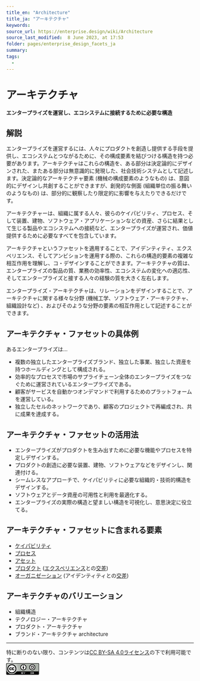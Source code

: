 ```yaml
---
title_en: "Architecture"
title_ja: "アーキテクチャ"
keywords: 
source_url: https://enterprise.design/wiki/Architecture
source_last_modified:  8 June 2023, at 17:53
folder: pages/enterprise_design_facets_ja
summary:
tags: 
  - 
---
```

# アーキテクチャ
**エンタープライズを運営し、エコシステムに接続するために必要な構造**

## 解説
エンタープライズを運営するには、人々にプロダクトを創造し提供する手段を提供し、エコシステムとつながるために、その構成要素を結びつける構造を持つ必要があります。アーキテクチャはこれらの構造を、ある部分は決定論的にデザインされた、またある部分は無意識的に発現した、社会技術システムとして記述します。決定論的なアーキテクチャ要素 (機械の構成要素のようなもの) は、意図的にデザインし共創することができますが、創発的な側面 (組織単位の振る舞いのようなもの) は、部分的に観察したり限定的に影響を与えたりできるだけです。

アーキテクチャーは、組織に属する人々、彼らのケイパビリティ、プロセス、そして装置、建物、ソフトウェア・アプリケーションなどの資産、さらに結果として生じる製品やエコシステムへの接続など、エンタープライズが運営され、価値提供するために必要なすべてを包含しています。

アーキテクチャというファセットを適用することで、アイデンティティ、エクスペリエンス、そしてアンビションを運用する際の、これらの構造的要素の複雑な相互作用を理解し、コ・デザインすることができます。アーキテクチャの質は、エンタープライズの製品の質、業務の効率性、エコシステムの変化への適応性、そしてエンタープライズと接する人々の経験の質を大きく左右します。

エンタープライズ・アーキテクチャは、リレーションをデザインすることで、アーキテクチャに関する様々な分野 (機械工学、ソフトウェア・アーキテクチャ、組織設計など) 、およびそのような分野の要素の相互作用として記述することができます。

## アーキテクチャ・ファセットの具体例
あるエンタープライズは…
- 複数の独立したエンタープライズブランド、独立した事業、独立した資産を持つホールディングとして構成される。
- 効率的なプロセスで市場のサプライチェーン全体のエンタープライズをつなぐために運営されているエンタープライズである。
- 顧客がサービスを自動かつオンデマンドで利用するためのプラットフォームを運営している。
- 独立したセルのネットワークであり、顧客のプロジェクトで再編成され、共に成果を達成する。

## アーキテクチャ・ファセットの活用法
- エンタープライズがプロダクトを生み出すために必要な機能やプロセスを特定しデザインする。
- プロダクトの創造に必要な装置、建物、ソフトウェアなどをデザインし、関連付ける。
- シームレスなアプローチで、ケイパビリティに必要な組織的・技術的構造をデザインする。
- ソフトウェアとデータ資産の可用性と利用を最適化する。
- エンタープライズの実際の構造と望ましい構造を可視化し、意思決定に役立てる。

## アーキテクチャ・ファセットに含まれる要素
- [ケイパビリティ](/pages/enterprise_elements_ja/facets_and_intersection_elements_ja/_architecture/capability_ja.md)
- [プロセス](/pages/enterprise_elements_ja/facets_and_intersection_elements_ja/_architecture/process_ja.md)
- [アセット](/pages/enterprise_elements_ja/facets_and_intersection_elements_ja/_architecture/asset_ja.md)
- [プロダクト](/pages/enterprise_elements_ja/facets_and_intersection_elements_ja/_intersection/product_ja.md) ([エクスペリエンス](/pages/enterprise_design_facets_ja/experience_ja.md)との[交差](/pages/enterprise_design_facets_ja/intersection_ja.md))
- [オーガニゼーション](/pages/enterprise_elements_ja/facets_and_intersection_elements_ja/_intersection/brand_ja.md) (アイデンティティとの[交差](/pages/enterprise_design_facets_ja/intersection_ja.md))

## アーキテクチャのバリエーション
- 組織構造
- テクノロジー・アーキテクチャ
- プロダクト・アーキテクチャ
- ブランド・アーキテクチャ architecture

---
特に断りのない限り、コンテンツは[CC BY-SA 4.0ライセンス](./pages/license_ja.md)の下で利用可能です。
<br><a href="./pages/license_ja.md"> <img src="https://github.com/Yoshiyuki-iasa/EDGY23_ja/blob/main/media/cc.png?raw=true" alt="CC logo"></a>
